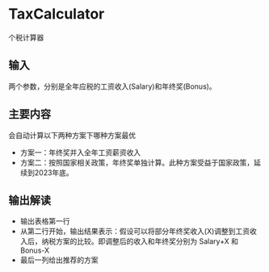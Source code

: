 # TaxCalculator

个税计算器

## 输入

两个参数，分别是全年应税的工资收入(Salary)和年终奖(Bonus)。

## 主要内容

会自动计算以下两种方案下哪种方案最优

+ 方案一：年终奖并入全年工资薪资收入
+ 方案二：按照国家相关政策，年终奖单独计算。此种方案受益于国家政策，延续到2023年底。

## 输出解读

+ 输出表格第一行
+ 从第二行开始，输出结果表示：假设可以将部分年终奖收入(X)调整到工资收入后，纳税方案的比较。即调整后的收入和年终奖分别为 Salary+X 和 Bonus-X
+ 最后一列给出推荐的方案

